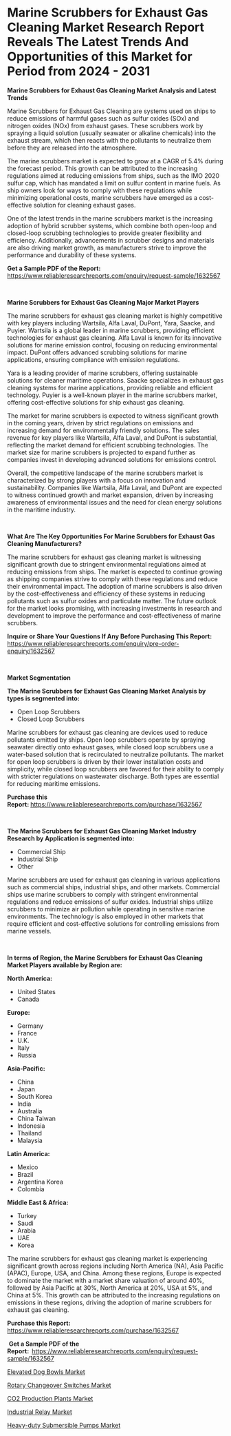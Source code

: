 <p><h1>Marine Scrubbers for Exhaust Gas Cleaning Market Research Report Reveals The Latest Trends And Opportunities of this Market for Period from 2024 - 2031</h1></p><p><strong>Marine Scrubbers for Exhaust Gas Cleaning Market Analysis and Latest Trends</strong></p>
<p><p>Marine Scrubbers for Exhaust Gas Cleaning are systems used on ships to reduce emissions of harmful gases such as sulfur oxides (SOx) and nitrogen oxides (NOx) from exhaust gases. These scrubbers work by spraying a liquid solution (usually seawater or alkaline chemicals) into the exhaust stream, which then reacts with the pollutants to neutralize them before they are released into the atmosphere.</p><p>The marine scrubbers market is expected to grow at a CAGR of 5.4% during the forecast period. This growth can be attributed to the increasing regulations aimed at reducing emissions from ships, such as the IMO 2020 sulfur cap, which has mandated a limit on sulfur content in marine fuels. As ship owners look for ways to comply with these regulations while minimizing operational costs, marine scrubbers have emerged as a cost-effective solution for cleaning exhaust gases.</p><p>One of the latest trends in the marine scrubbers market is the increasing adoption of hybrid scrubber systems, which combine both open-loop and closed-loop scrubbing technologies to provide greater flexibility and efficiency. Additionally, advancements in scrubber designs and materials are also driving market growth, as manufacturers strive to improve the performance and durability of these systems.</p></p>
<p><strong>Get a Sample PDF of the Report:&nbsp;</strong> <a href="https://www.reliableresearchreports.com/enquiry/request-sample/1632567">https://www.reliableresearchreports.com/enquiry/request-sample/1632567</a></p>
<p>&nbsp;</p>
<p><strong>Marine Scrubbers for Exhaust Gas Cleaning Major Market Players</strong></p>
<p><p>The marine scrubbers for exhaust gas cleaning market is highly competitive with key players including Wartsila, Alfa Laval, DuPont, Yara, Saacke, and Puyier. Wartsila is a global leader in marine scrubbers, providing efficient technologies for exhaust gas cleaning. Alfa Laval is known for its innovative solutions for marine emission control, focusing on reducing environmental impact. DuPont offers advanced scrubbing solutions for marine applications, ensuring compliance with emission regulations.</p><p>Yara is a leading provider of marine scrubbers, offering sustainable solutions for cleaner maritime operations. Saacke specializes in exhaust gas cleaning systems for marine applications, providing reliable and efficient technology. Puyier is a well-known player in the marine scrubbers market, offering cost-effective solutions for ship exhaust gas cleaning.</p><p>The market for marine scrubbers is expected to witness significant growth in the coming years, driven by strict regulations on emissions and increasing demand for environmentally friendly solutions. The sales revenue for key players like Wartsila, Alfa Laval, and DuPont is substantial, reflecting the market demand for efficient scrubbing technologies. The market size for marine scrubbers is projected to expand further as companies invest in developing advanced solutions for emissions control.</p><p>Overall, the competitive landscape of the marine scrubbers market is characterized by strong players with a focus on innovation and sustainability. Companies like Wartsila, Alfa Laval, and DuPont are expected to witness continued growth and market expansion, driven by increasing awareness of environmental issues and the need for clean energy solutions in the maritime industry.</p></p>
<p>&nbsp;</p>
<p><strong>What Are The Key Opportunities For Marine Scrubbers for Exhaust Gas Cleaning Manufacturers?</strong></p>
<p><p>The marine scrubbers for exhaust gas cleaning market is witnessing significant growth due to stringent environmental regulations aimed at reducing emissions from ships. The market is expected to continue growing as shipping companies strive to comply with these regulations and reduce their environmental impact. The adoption of marine scrubbers is also driven by the cost-effectiveness and efficiency of these systems in reducing pollutants such as sulfur oxides and particulate matter. The future outlook for the market looks promising, with increasing investments in research and development to improve the performance and cost-effectiveness of marine scrubbers.</p></p>
<p><strong>Inquire or Share Your Questions If Any Before Purchasing This Report:</strong> <a href="https://www.reliableresearchreports.com/enquiry/pre-order-enquiry/1632567">https://www.reliableresearchreports.com/enquiry/pre-order-enquiry/1632567</a></p>
<p>&nbsp;</p>
<p><strong>Market Segmentation</strong></p>
<p><strong>The Marine Scrubbers for Exhaust Gas Cleaning Market Analysis by types is segmented into:</strong></p>
<p><ul><li>Open Loop Scrubbers</li><li>Closed Loop Scrubbers</li></ul></p>
<p><p>Marine scrubbers for exhaust gas cleaning are devices used to reduce pollutants emitted by ships. Open loop scrubbers operate by spraying seawater directly onto exhaust gases, while closed loop scrubbers use a water-based solution that is recirculated to neutralize pollutants. The market for open loop scrubbers is driven by their lower installation costs and simplicity, while closed loop scrubbers are favored for their ability to comply with stricter regulations on wastewater discharge. Both types are essential for reducing maritime emissions.</p></p>
<p><strong>Purchase this Report:&nbsp;</strong><a href="https://www.reliableresearchreports.com/purchase/1632567">https://www.reliableresearchreports.com/purchase/1632567</a></p>
<p>&nbsp;</p>
<p><strong>The Marine Scrubbers for Exhaust Gas Cleaning Market Industry Research by Application is segmented into:</strong></p>
<p><ul><li>Commercial Ship</li><li>Industrial Ship</li><li>Other</li></ul></p>
<p><p>Marine scrubbers are used for exhaust gas cleaning in various applications such as commercial ships, industrial ships, and other markets. Commercial ships use marine scrubbers to comply with stringent environmental regulations and reduce emissions of sulfur oxides. Industrial ships utilize scrubbers to minimize air pollution while operating in sensitive marine environments. The technology is also employed in other markets that require efficient and cost-effective solutions for controlling emissions from marine vessels.</p></p>
<p>&nbsp;</p>
<p><strong>In terms of Region, the Marine Scrubbers for Exhaust Gas Cleaning Market Players available by Region are:</strong></p>
<p>
    <p> <strong> North America: </strong>
        <ul>
            <li>United States</li>
            <li>Canada</li>
        </ul>
        </p> 
    <p> <strong> Europe: </strong>
        <ul>
            <li>Germany</li>
            <li>France</li>
            <li>U.K.</li>
            <li>Italy</li>
            <li>Russia</li>
        </ul>
        </p> 
    <p> <strong> Asia-Pacific: </strong>
        <ul>
            <li>China</li>
            <li>Japan</li>
            <li>South Korea</li>
            <li>India</li>
            <li>Australia</li>
            <li>China Taiwan</li>
            <li>Indonesia</li>
            <li>Thailand</li>
            <li>Malaysia</li>
        </ul>
        </p> 
    <p> <strong> Latin America: </strong>
        <ul>
            <li>Mexico</li>
            <li>Brazil</li>
            <li>Argentina Korea</li>
            <li>Colombia</li>
        </ul>
        </p> 
    <p> <strong> Middle East & Africa: </strong>
        <ul>
            <li>Turkey</li>
            <li>Saudi</li>
            <li>Arabia</li>
            <li>UAE</li>
            <li>Korea</li>
        </ul>
    </p>
    </p>
<p><p>The marine scrubbers for exhaust gas cleaning market is experiencing significant growth across regions including North America (NA), Asia Pacific (APAC), Europe, USA, and China. Among these regions, Europe is expected to dominate the market with a market share valuation of around 40%, followed by Asia Pacific at 30%, North America at 20%, USA at 5%, and China at 5%. This growth can be attributed to the increasing regulations on emissions in these regions, driving the adoption of marine scrubbers for exhaust gas cleaning.</p></p>
<p><strong>Purchase this Report: </strong><a href="https://www.reliableresearchreports.com/purchase/1632567">https://www.reliableresearchreports.com/purchase/1632567</a></p>
<p>&nbsp;<strong>Get a Sample PDF of the Report:&nbsp;&nbsp;</strong><a href="https://www.reliableresearchreports.com/enquiry/request-sample/1632567">https://www.reliableresearchreports.com/enquiry/request-sample/1632567</a></p>
<p><strong></strong></p>
<p><p><a href="https://view.publitas.com/reportprime-1/elevated-dog-bowls-market-provides-a-comprehensive-analysis-including-a-macro-overview-of-the-market-as-well-as-micro-details-such-as-market-size-and-competitive-landscape/">Elevated Dog Bowls Market</a></p><p><a href="https://view.publitas.com/reportprime-1/global-rotary-changeover-switches-market-size-and-market-trends-insights-and-projections-from-2024-to-2031/">Rotary Changeover Switches Market</a></p><p><a href="https://crocus-run-b5a.notion.site/CO2-Production-Plants-Market-Analysis-Examines-its-Scope-on-Growth-Opportunities-and-Forecasted-Tre-b8bc7396253a4bb4b153619dddc59108">CO2 Production Plants Market</a></p><p><a href="https://gratis-rainforest-2ca.notion.site/Industrial-Relay-Market-Size-Global-Industry-Overview-Market-Segmentation-and-Forecast-2024-to-20-a6c83ca6313d496ebeb64fec8e90b53f">Industrial Relay Market</a></p><p><a href="https://github.com/nicholepatriciadoylenwnrjr0/Market-Research-Report-List-1/blob/main/heavy-duty-submersible-pumps-market.md">Heavy-duty Submersible Pumps Market</a></p></p>